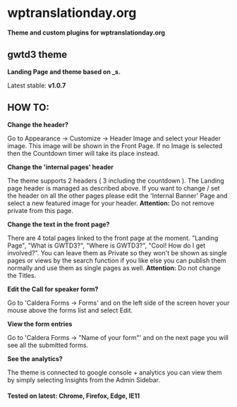 # wptranslationday.org
**Theme and custom plugins for wptranslationday.org**

## gwtd3 theme

**Landing Page and theme based on _s.**

Latest stable: **v1.0.7**

## HOW TO:

**Change the header?**

Go to Appearance -> Customize -> Header Image and select your Header image. This image will be shown in the Front Page. If no Image is selected then the Countdown timer will take its place instead.

**Change the 'internal pages' header**

The theme supports 2 headers ( 3 including the countdown ). The Landing page header is managed as described above. If you want to change / set the header on all the other pages please edit
the 'Internal Banner' Page and select a new featured image for your header. **Attention:** Do not remove private from this page.

**Change the text in the front page?**

There are 4 total pages linked to the front page at the moment. "Landing Page", "What is GWTD3?", "Where is GWTD3?", "Cool! How do I get involved?". You can leave them as Private so they won't be shown as single pages or views by the search function if you like else you can publish them normally and use them as single pages as well. **Attention:** Do not change the Titles.

**Edit the Call for speaker form?**

Go to 'Caldera Forms -> Forms' and on the left side of the screen hover your mouse above the forms list and select Edit.

**View the form entries**

Go to 'Caldera Forms -> "Name of your form"' and on the next page you will see all the submitted forms.

**See the analytics?**

The theme is connected to google console + analytics you can view them by simply selecting Insights from the Admin Sidebar.

#### Tested on latest: Chrome, Firefox, Edge, IE11
